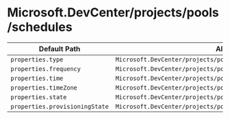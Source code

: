 # Microsoft.DevCenter/projects/pools/schedules

| Default Path | Alias |
|---|---|
| `properties.type` | `Microsoft.DevCenter/projects/pools/schedules/type` |
| `properties.frequency` | `Microsoft.DevCenter/projects/pools/schedules/frequency` |
| `properties.time` | `Microsoft.DevCenter/projects/pools/schedules/time` |
| `properties.timeZone` | `Microsoft.DevCenter/projects/pools/schedules/timeZone` |
| `properties.state` | `Microsoft.DevCenter/projects/pools/schedules/state` |
| `properties.provisioningState` | `Microsoft.DevCenter/projects/pools/schedules/provisioningState` |

